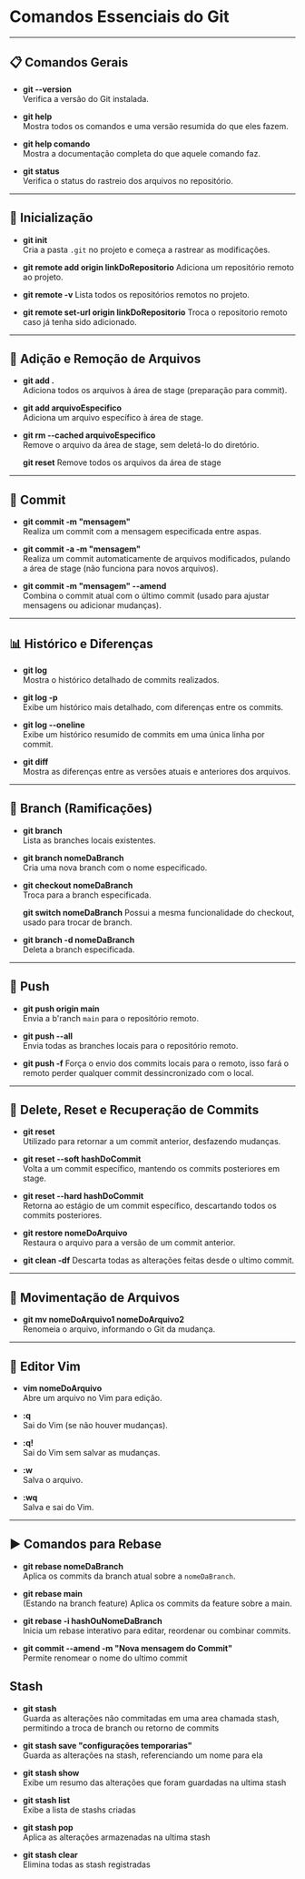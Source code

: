 # Comandos Essenciais do Git

---

## 📋 Comandos Gerais

- **git --version**  
  Verifica a versão do Git instalada.

- **git help**  
  Mostra todos os comandos e uma versão resumida do que eles fazem.

- **git help comando**  
  Mostra a documentação completa do que aquele comando faz.

- **git status**  
  Verifica o status do rastreio dos arquivos no repositório.

---

## 🔄 Inicialização 

- **git init**  
  Cria a pasta `.git` no projeto e começa a rastrear as modificações.

- **git remote add origin linkDoRepositorio**
  Adiciona um repositório remoto ao projeto.

- **git remote -v**
  Lista todos os repositórios remotos no projeto.

- **git remote set-url origin linkDoRepositorio**
  Troca o repositorio remoto caso já tenha sido adicionado.

---

## 📝 Adição e Remoção de Arquivos

- **git add .**  
  Adiciona todos os arquivos à área de stage (preparação para commit).

- **git add arquivoEspecifico**  
  Adiciona um arquivo específico à área de stage.

- **git rm --cached arquivoEspecifico**  
  Remove o arquivo da área de stage, sem deletá-lo do diretório.

  **git reset**
  Remove todos os arquivos da área de stage

---

## 🔄 Commit

- **git commit -m "mensagem"**  
  Realiza um commit com a mensagem especificada entre aspas.

- **git commit -a -m "mensagem"**  
  Realiza um commit automaticamente de arquivos modificados, pulando a área de stage (não funciona para novos arquivos).

- **git commit -m "mensagem" --amend**  
  Combina o commit atual com o último commit (usado para ajustar mensagens ou adicionar mudanças).

---

## 📊 Histórico e Diferenças

- **git log**  
  Mostra o histórico detalhado de commits realizados.

- **git log -p**  
  Exibe um histórico mais detalhado, com diferenças entre os commits.

- **git log --oneline**  
  Exibe um histórico resumido de commits em uma única linha por commit.

- **git diff**  
  Mostra as diferenças entre as versões atuais e anteriores dos arquivos.

---

## 🔄 Branch (Ramificações)

- **git branch**  
  Lista as branches locais existentes.

- **git branch nomeDaBranch**  
  Cria uma nova branch com o nome especificado.

- **git checkout nomeDaBranch**  
  Troca para a branch especificada.

  **git switch nomeDaBranch**
  Possui a mesma funcionalidade do checkout, usado para trocar de branch.

- **git branch -d nomeDaBranch**  
  Deleta a branch especificada.

---

## 🚀 Push

- **git push origin main**  
  Envia a b'ranch `main` para o repositório remoto.

- **git push --all**  
  Envia todas as branches locais para o repositório remoto.

- **git push -f**
  Força o envio dos commits locais para o remoto, isso fará o remoto perder qualquer commit dessincronizado com o local.

---

## 🔄 Delete, Reset e Recuperação de Commits

- **git reset**  
  Utilizado para retornar a um commit anterior, desfazendo mudanças.

- **git reset --soft hashDoCommit**  
  Volta a um commit específico, mantendo os commits posteriores em stage.

- **git reset --hard hashDoCommit**  
  Retorna ao estágio de um commit específico, descartando todos os commits posteriores.

- **git restore nomeDoArquivo**  
  Restaura o arquivo para a versão de um commit anterior.

- **git clean -df**
  Descarta todas as alterações feitas desde o ultimo commit.

---

## 📂 Movimentação de Arquivos

- **git mv nomeDoArquivo1 nomeDoArquivo2**  
  Renomeia o arquivo, informando o Git da mudança.

---

## 📝 Editor Vim

- **vim nomeDoArquivo**  
  Abre um arquivo no Vim para edição.

- **:q**  
  Sai do Vim (se não houver mudanças).

- **:q!**  
  Sai do Vim sem salvar as mudanças.

- **:w**  
  Salva o arquivo.

- **:wq**  
  Salva e sai do Vim.

---

## ▶️ Comandos para Rebase

- **git rebase nomeDaBranch**  
  Aplica os commits da branch atual sobre a `nomeDaBranch`.

- **git rebase main**  
  (Estando na branch feature) Aplica os commits da feature sobre a main.

- **git rebase -i hashOuNomeDaBranch**  
  Inicia um rebase interativo para editar, reordenar ou combinar commits.

- **git commit --amend -m "Nova mensagem do Commit"**  
  Permite renomear o nome do ultimo commit

## Stash

- **git stash**  
  Guarda as alterações não commitadas em uma area chamada stash, permitindo a troca de branch ou retorno de commits

- **git stash save "configurações temporarias"**  
  Guarda as alterações na stash, referenciando um nome para ela

- **git stash show**   
  Exibe um resumo das alterações que foram guardadas na ultima stash

- **git stash list**  
  Exibe a lista de stashs criadas

- **git stash pop**  
  Aplica as alterações armazenadas na ultima stash

- **git stash clear**  
  Elimina todas as stash registradas 